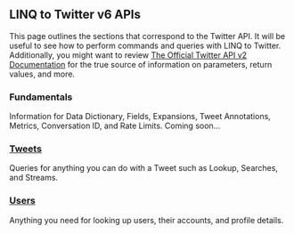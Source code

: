 ## LINQ to Twitter v6 APIs

This page outlines the sections that correspond to the Twitter API. It will be useful to see how to perform commands and queries with LINQ to Twitter. Additionally, you might want to review [The Official Twitter API v2 Documentation](https://developer.twitter.com/en/docs/twitter-api/early-access) for the true source of information on parameters, return values, and more.

### Fundamentals

Information for Data Dictionary, Fields, Expansions, Tweet Annotations, Metrics, Conversation ID, and Rate Limits. Coming soon...

### [Tweets](LINQ-to-Twitter-6/Tweets.md)

Queries for anything you can do with a Tweet such as Lookup, Searches, and Streams.

### [Users](LINQ-to-Twitter-6/Users.md)

Anything you need for looking up users, their accounts, and profile details.